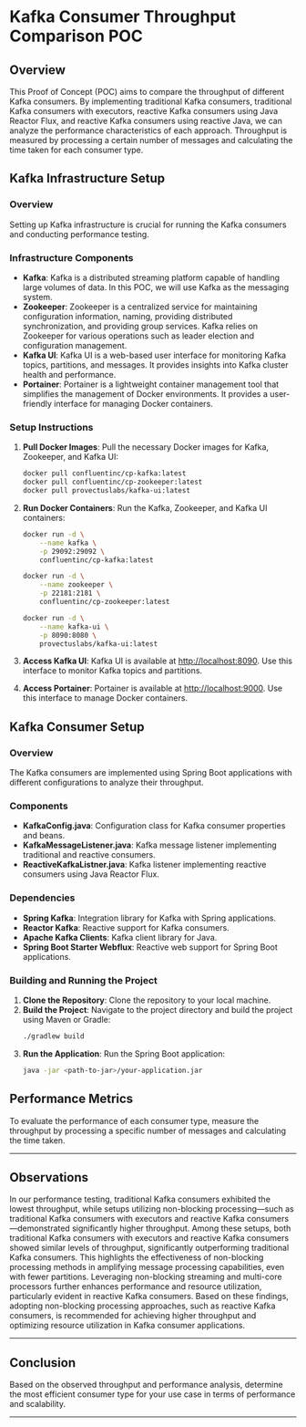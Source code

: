 # Kafka Consumer Throughput Comparison POC

## Overview
This Proof of Concept (POC) aims to compare the throughput of different Kafka consumers. By implementing traditional Kafka consumers, traditional Kafka consumers with executors, reactive Kafka consumers using Java Reactor Flux, and reactive Kafka consumers using reactive Java, we can analyze the performance characteristics of each approach. Throughput is measured by processing a certain number of messages and calculating the time taken for each consumer type.

## Kafka Infrastructure Setup

### Overview
Setting up Kafka infrastructure is crucial for running the Kafka consumers and conducting performance testing.

### Infrastructure Components
- **Kafka**: Kafka is a distributed streaming platform capable of handling large volumes of data. In this POC, we will use Kafka as the messaging system.
- **Zookeeper**: Zookeeper is a centralized service for maintaining configuration information, naming, providing distributed synchronization, and providing group services. Kafka relies on Zookeeper for various operations such as leader election and configuration management.
- **Kafka UI**: Kafka UI is a web-based user interface for monitoring Kafka topics, partitions, and messages. It provides insights into Kafka cluster health and performance.
- **Portainer**: Portainer is a lightweight container management tool that simplifies the management of Docker environments. It provides a user-friendly interface for managing Docker containers.

### Setup Instructions
1. **Pull Docker Images**: Pull the necessary Docker images for Kafka, Zookeeper, and Kafka UI:
    ```bash
    docker pull confluentinc/cp-kafka:latest
    docker pull confluentinc/cp-zookeeper:latest
    docker pull provectuslabs/kafka-ui:latest
    ```

2. **Run Docker Containers**: Run the Kafka, Zookeeper, and Kafka UI containers:
    ```bash
    docker run -d \
        --name kafka \
        -p 29092:29092 \
        confluentinc/cp-kafka:latest

    docker run -d \
        --name zookeeper \
        -p 22181:2181 \
        confluentinc/cp-zookeeper:latest

    docker run -d \
        --name kafka-ui \
        -p 8090:8080 \
        provectuslabs/kafka-ui:latest
    ```

3. **Access Kafka UI**: Kafka UI is available at [http://localhost:8090](http://localhost:8090). Use this interface to monitor Kafka topics and partitions.

4. **Access Portainer**: Portainer is available at [http://localhost:9000](http://localhost:9000). Use this interface to manage Docker containers.

## Kafka Consumer Setup

### Overview
The Kafka consumers are implemented using Spring Boot applications with different configurations to analyze their throughput.

### Components
- **KafkaConfig.java**: Configuration class for Kafka consumer properties and beans.
- **KafkaMessageListener.java**: Kafka message listener implementing traditional and reactive consumers.
- **ReactiveKafkaListner.java**: Kafka listener implementing reactive consumers using Java Reactor Flux.

### Dependencies
- **Spring Kafka**: Integration library for Kafka with Spring applications.
- **Reactor Kafka**: Reactive support for Kafka consumers.
- **Apache Kafka Clients**: Kafka client library for Java.
- **Spring Boot Starter Webflux**: Reactive web support for Spring Boot applications.

### Building and Running the Project
1. **Clone the Repository**: Clone the repository to your local machine.
2. **Build the Project**: Navigate to the project directory and build the project using Maven or Gradle:
    ```bash
    ./gradlew build
    ```
3. **Run the Application**: Run the Spring Boot application:
    ```bash
    java -jar <path-to-jar>/your-application.jar
    ```

## Performance Metrics
To evaluate the performance of each consumer type, measure the throughput by processing a specific number of messages and calculating the time taken.



---

## Observations

In our performance testing, traditional Kafka consumers exhibited the lowest throughput, while setups utilizing non-blocking processing—such as traditional Kafka consumers with executors and reactive Kafka consumers—demonstrated significantly higher throughput. Among these setups, both traditional Kafka consumers with executors and reactive Kafka consumers showed similar levels of throughput, significantly outperforming traditional Kafka consumers. This highlights the effectiveness of non-blocking processing methods in amplifying message processing capabilities, even with fewer partitions. Leveraging non-blocking streaming and multi-core processors further enhances performance and resource utilization, particularly evident in reactive Kafka consumers. Based on these findings, adopting non-blocking processing approaches, such as reactive Kafka consumers, is recommended for achieving higher throughput and optimizing resource utilization in Kafka consumer applications.

--- 

## Conclusion
Based on the observed throughput and performance analysis, determine the most efficient consumer type for your use case in terms of performance and scalability.

---